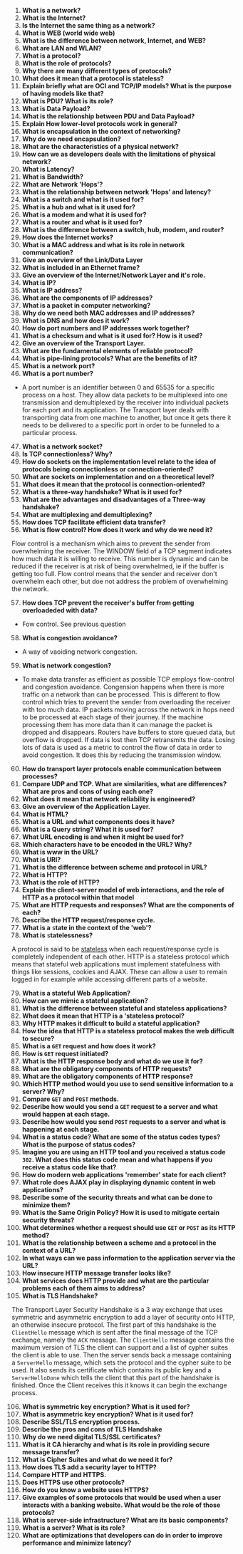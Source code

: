 1. **What is a network?**
2. **What is the Internet?**
3. **Is the Internet the same thing as a network?** 
4. **What is WEB (world wide web)**
5. **What is the difference between network, Internet, and WEB?**
6. **What are LAN and WLAN?**
7. **What is a protocol?**
8. **What is the role of protocols?** 
9. **Why there are many different types of protocols?**
10. **What does it mean that a protocol is stateless?**
11. **Explain briefly what are OCI and TCP/IP models? What is the purpose of having models like that?** 
12. **What is PDU? What is its role?**
13. **What is Data Payload?** 
14. **What is the relationship between PDU and Data Payload?** 
15. **Explain How lower-level protocols work in general?**
16. **What is encapsulation in the context of networking?**
17. **Why do we need encapsulation?** 
18. **What are the characteristics of a physical network?** 
19. **How can we as developers deals with the limitations of physical network?**
20. **What is Latency?**
21. **What is** **Bandwidth?**
22. **What are** **Network 'Hops'?**
23. **What is the relationship between network 'Hops' and latency?** 
24. **What is a switch and what is it used for?**
25. **What is a hub and what is it used for?**
26. **What is a modem and what it is used for?**
27. **What is a router and what is it used for?**
28. **What is the difference between a switch, hub, modem, and router?**
29. **How does the Internet works?**
30. **What is a MAC address and what is its role in network communication?** 
31. **Give an overview of the Link/Data Layer**
32. **What is included in an Ethernet frame?**
33. **Give an overview of the Internet/Network Layer and it's role.**
34. **What is IP?**
35. **What is IP address?** 
36. **What are the components of IP addresses?** 
37. **What is a packet in computer networking?**
38. **Why do we need both MAC addresses and IP addresses?** 
39. **What is DNS and how does it work?**
40. **How do port numbers and IP addresses work together?**
41. **What is a checksum and what is it used for? How is it used?**
42. **Give an overview of the Transport Layer.** 
43. **What are the fundamental elements of reliable protocol?**
44. **What is pipe-lining protocols? What are the benefits of it?**
45. **What is a network port?**
46. **What is a port number?**

- A port number is an identifier between 0 and 65535 for a specific process on a host. They allow data packets to be multiplexed into one transmission and demultiplexed by the receiver into individual packets for each port and its application. The Transport layer deals with transporting data from one machine to another, but once it gets there it needs to be delivered to a specific port in order to be funneled to a particular process.

47. **What is a network socket?**
48. **Is TCP connectionless? Why?**
49. **How do sockets on the implementation level relate to the idea of protocols being connectionless or connection-oriented?** 
50. **What are sockets on implementation and on a theoretical level?** 
51. **What does it mean that the protocol is connection-oriented?**
52. **What is a three-way handshake? What is it used for?**
53. **What are the advantages and disadvantages of a Three-way handshake?** 
54. **What are multiplexing and demultiplexing?**
55. **How does TCP facilitate efficient data transfer?**
56. **What is flow control? How does it work and why do we need it?**

Flow control is a mechanism which aims to prevent the sender from overwhelming the receiver. The WINDOW field of a TCP segment indicates how much data it is willing to receive. This number is dynamic and can be reduced if the receiver is at risk of being overwhelmed, ie if the buffer is getting too full. Flow control means that the sender and receiver don't overwhelm each other, but doe not address the problem of overwhelming the network.

57. **How does TCP prevent the receiver's buffer from getting overloadeded with data?**

- Fow control. See previous question

58. **What is congestion avoidance?**  

- A way of vaoiding network congestion.

59. **What is network congestion?**

- To make data transfer as efficient as possible TCP employs flow-control and congestion avoidance. Congension happens when there is more traffic on a network than can be processed. This is different to flow control which tries to prevent the sender from overloading the receiver with too much data. IP packets moving across the network in hops need to be processed at each stage of their journey. If the machine processing them has more data than it can manage the packet is dropped and disappears. Routers have buffers to store queued data, but overflow is dropped. If data is lost then TCP retransmits the data. Losing lots of data is used as a metric to control the flow of data in order to avoid congestion. It does this by reducing the transmission window.

60. **How do transport layer protocols enable communication between processes?**
61. **Compare UDP and TCP. What are similarities, what are differences? What are pros and cons of using each one?** 
62. **What does it mean that network reliability is engineered?**
63. **Give an overview of the Application Layer.** 
64. **What is HTML?**
65. **What is a URL and what components does it have?**
66. **What is a Query string? What it is used for?**
67. **What URL encoding is and when it might be used for?**
68. **Which characters have to be encoded in the URL? Why?**
69. **What is www in the URL?** 
70. **What is URI?**
71. **What is the difference between scheme and protocol in URL?**
72. **What is HTTP?**
73. **What is the role of HTTP?**
74. **Explain the client-server model of web interactions, and the role of HTTP as a protocol within that model**
75. **What are HTTP requests and responses? What are the components of each?**
76. **Describe the HTTP request/response cycle.**
77. **What is a** s**tate in the context of the 'web'?**
78. **What is** s**tatelessness?**

A protocol is said to be [stateless](https://launchschool.com/books/http/read/background#statelessness) when each request/response cycle is completely independent of each other. HTTP is a stateless protocol which means that stateful web applications must implement statefulness with things like sessions, cookies and AJAX. These can allow a user to remain logged in for example while accessing different parts of a website.

79. **What is a stateful Web Application?**
80. **How can we mimic a stateful application?**
81. **What is the difference between stateful and stateless applications?**
82. **What does it mean that HTTP is a 'stateless protocol?** 
83. **Why HTTP makes it difficult to build a stateful application?**
84. **How the idea that HTTP is a stateless protocol makes the web difficult to secure?** 
85. **What is a `GET` request and how does it work?** 
86. **How is `GET` request initiated?**
87. **What is the HTTP response body and what do we use it for?**
88. **What are the obligatory components of HTTP requests?** 
89. **What are the obligatory components of HTTP response?**
90. **Which HTTP method would you use to send sensitive information to a server? Why?**
91. **Compare `GET` and `POST` methods.**
92. **Describe how would you send a `GET` request to a server and what would happen at each stage.**
93. **Describe how would you send `POST` requests to a server and what is happening at each stage.**
94. **What is a status code? What are some of the status codes types? What is the purpose of status codes?** 
95. **Imagine you are using an HTTP tool and you received a status code `302`. What does this status code mean and what happens if you receive a status code like that?** 
96. **How do modern web applications 'remember' state for each client?**
97. **What role does AJAX play in displaying dynamic content in web applications?**
98. **Describe some of the security threats and what can be done to minimize them?**
99. **What is the Same Origin Policy? How it is used to mitigate certain security threats?**  
100. **What determines whether a request should use `GET` or `POST` as its HTTP method?**
101. **What is the relationship between a scheme and a protocol in the context of a URL?**
102. **In what ways can we pass information to the application server via the URL?**
103. **How insecure HTTP message transfer looks like?**
104. **What services does HTTP provide and what are the particular problems each of them aims to address?**
105. **What is TLS Handshake?**

The Transport Layer Security Handshake is a 3 way exchange that uses symmetric and asymmetric encryption to add a layer of security onto HTTP, an otherwise insecure protocol. The first part of this handshake is the `ClientHello` message which is sent after the final message of the TCP exchange, namely the `ACK` message. The `ClientHello` message contains the maximum version of TLS the client can support and a list of cypher suites the client is able to use. Then the server sends back a message containing a `ServerHello` message, which sets the protocol and the cypher suite to be used. It also sends its certificate which contains its public key and a `ServerHelloDone` which tells the client that this part of the handshake is finished. Once the Client receives this it knows it can begin the exchange process.

106. **What is symmetric key encryption? What is it used for?**
107. **What is asymmetric key encryption? What is it used for?**
108. **Describe SSL/TLS encryption process.**
109. **Describe the pros and cons of TLS Handshake**
110. **Why do we need digital TLS/SSL certificates?** 
111. **What is it CA hierarchy and what is its role in providing secure message transfer?**
112. **What is Cipher Suites and what do we need it for?**
113. **How does TLS add a security layer to HTTP?**
114. **Compare HTTP and HTTPS.**
115. **Does HTTPS use other protocols?** 
116. **How do you know a website uses HTTPS?**
117. **Give examples of some protocols that would be used when a user interacts with a banking website. What would be the role of those protocols?** 
118. **What is server-side infrastructure? What are its basic components?**
119. **What is a server? What is its role?** 
120. **What are optimizations that developers can do in order to improve performance and minimize latency?**
